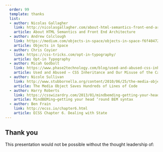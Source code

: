 ```yaml
---
  order: 99
  template: thanks
  list:
  - author: Nicolas Gallagher
    link: http://nicolasgallagher.com/about-html-semantics-front-end-architecture/
    article: About HTML Semantics and Front End Architecture
  - author: Andrew Colclough
    link: https://medium.com/objects-in-space/objects-in-space-f6f404727
    article: Objects in Space
  - author: Chris Coyier
    link: https://css-tricks.com/opt-in-typography/
    article: Opt-in Typography
  - author: Micah Godbolt
    link: https://www.phase2technology.com/blog/used-and-abused-css-inheritance-and-our-misuse-of-the-cascade/
    article: Used and Abused – CSS Inheritance and Our Misuse of the Cascade
  - author: Nicole Sullivan
    link: http://www.stubbornella.org/content/2010/06/25/the-media-object-saves-hundreds-of-lines-of-code/
    article: The Media Object Saves Hundreds of Lines of Code
  - author: Harry Roberts
    link: https://csswizardry.com/2013/01/mindbemding-getting-your-head-round-bem-syntax/
    article: MindBEMing—getting your head ‘round BEM syntax
  - author: Ben Frain
    link: http://ecss.io/chapter6.html
    article: ECSS Chapter 6. Dealing with State
---
```


## Thank you
This presentation would not be possible without the thought leadership of:
